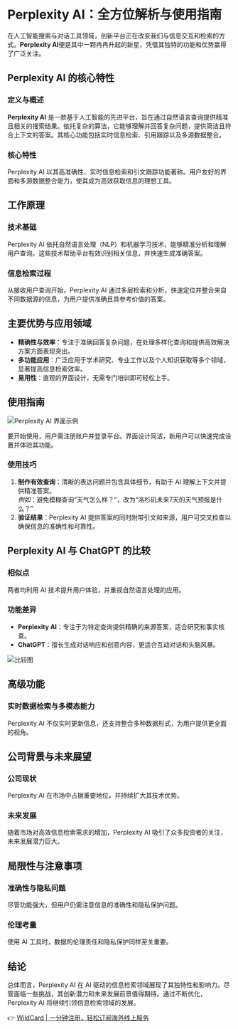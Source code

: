 # Perplexity AI：全方位解析与使用指南

在人工智能搜索与对话工具领域，创新平台正在改变我们与信息交互和检索的方式。**Perplexity AI**便是其中一颗冉冉升起的新星，凭借其独特的功能和优势赢得了广泛关注。

## Perplexity AI 的核心特性

### 定义与概述

**Perplexity AI** 是一款基于人工智能的先进平台，旨在通过自然语言查询提供精准且相关的搜索结果。依托复杂的算法，它能够理解并回答复杂问题，提供简洁且符合上下文的答案。其核心功能包括实时信息检索、引用跟踪以及多源数据整合。

### 核心特性

Perplexity AI 以其高准确性、实时信息检索和引文跟踪功能著称。用户友好的界面和多源数据整合能力，使其成为高效获取信息的理想工具。

## 工作原理

### 技术基础

Perplexity AI 依托自然语言处理（NLP）和机器学习技术，能够精准分析和理解用户查询。这些技术帮助平台有效识别相关信息，并快速生成准确答案。

### 信息检索过程

从接收用户查询开始，Perplexity AI 通过多层检索和分析，快速定位并整合来自不同数据源的信息，为用户提供准确且具参考价值的答案。

## 主要优势与应用领域

- **精确性与效率**：专注于准确回答复杂问题，在处理多样化查询和提供高效解决方案方面表现突出。  
- **多功能应用**：广泛应用于学术研究、专业工作以及个人知识获取等多个领域，显著提高信息检索效率。  
- **易用性**：直观的界面设计，无需专门培训即可轻松上手。

## 使用指南

![Perplexity AI 界面示例](https://bbtdd.com/img/489510972714905.webp)

要开始使用，用户需注册账户并登录平台。界面设计简洁，新用户可以快速完成设置并体验其功能。

### 使用技巧

1. **制作有效查询**：清晰的表达问题并包含具体细节，有助于 AI 理解上下文并提供精准答案。  
   *例如*：避免模糊查询“天气怎么样？”，改为“洛杉矶未来7天的天气预报是什么？”  
2. **验证结果**：Perplexity AI 提供答案的同时附带引文和来源，用户可交叉检查以确保信息的准确性和可靠性。  

## Perplexity AI 与 ChatGPT 的比较

### 相似点

两者均利用 AI 技术提升用户体验，并重视自然语言处理的应用。

### 功能差异

- **Perplexity AI**：专注于为特定查询提供精确的来源答案，适合研究和事实核查。  
- **ChatGPT**：擅长生成对话响应和创意内容，更适合互动对话和头脑风暴。

![比较图](https://bbtdd.com/img/0339967311.webp)

## 高级功能

### 实时数据检索与多模态能力

Perplexity AI 不仅实时更新信息，还支持整合多种数据形式，为用户提供更全面的视角。

## 公司背景与未来展望

### 公司现状

Perplexity AI 在市场中占据重要地位，并持续扩大其技术优势。

### 未来发展

随着市场对高效信息检索需求的增加，Perplexity AI 吸引了众多投资者的关注，未来发展潜力巨大。

## 局限性与注意事项

### 准确性与隐私问题

尽管功能强大，但用户仍需注意信息的准确性和隐私保护问题。

### 伦理考量

使用 AI 工具时，数据的伦理责任和隐私保护同样至关重要。

## 结论

总体而言，Perplexity AI 在 AI 驱动的信息检索领域展现了其独特性和影响力。尽管面临一些挑战，其创新潜力和未来发展前景值得期待。通过不断优化，Perplexity AI 将继续引领信息检索领域的发展。

👉 [WildCard | 一分钟注册，轻松订阅海外线上服务](https://bbtdd.com/WildCard)
